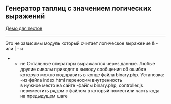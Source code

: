 ## Генератор таплиц с значением логических выражений

[Демо для тестов](http://morozov.ml/old/binary/) 

----


Это не зависимы модуль который считает логическое выражение
& - или
| - и
- - не
Остальные операторы выражаются через данные.
Любые другие сиволы приводят к выводу сообщения об ошибке которую можно подправить в конце файла binary.php.
Установка:
-из файла index.html переносим внутренность <div id="Module"> в нужное место на сайте
-файлы binary.php, controller.js переместить рядом с файлом в который поместили часть кода на предыдущем шаге
